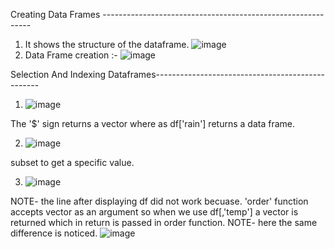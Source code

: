Creating Data Frames ------------------------------------------------------------

1) It shows the structure of the dataframe.
    ![image](https://user-images.githubusercontent.com/59577058/132388944-fb8688dc-fbd3-45e2-82d1-0844cfe74b1a.png)
2) Data Frame creation :- 
     ![image](https://user-images.githubusercontent.com/59577058/132389842-acc7ebb8-7dc6-49e4-a4ec-374cba35226d.png)

Selection And Indexing Dataframes-------------------------------------------------

1) ![image](https://user-images.githubusercontent.com/59577058/132390598-e7ab97a3-a960-4c9e-88b7-0447ad6d6096.png)
 
The '$' sign returns a vector where as df['rain'] returns a data frame.
   
2) ![image](https://user-images.githubusercontent.com/59577058/132391292-ae831b1f-cba4-49e3-9a67-9e0bbce1075a.png)

subset to get a specific value.

3) ![image](https://user-images.githubusercontent.com/59577058/132391365-eb115799-da88-4f41-94b0-4e29dfc2667a.png)
 
 NOTE- the line after displaying df did not work becuase. 'order' function accepts vector as an argument
       so when we use df[,'temp'] a vector is returned which in return is passed in order function.
       NOTE- here the same difference is noticed.
       ![image](https://user-images.githubusercontent.com/59577058/132391923-559b5e76-b8b0-40d1-ba6c-a34ee8d350ca.png)



